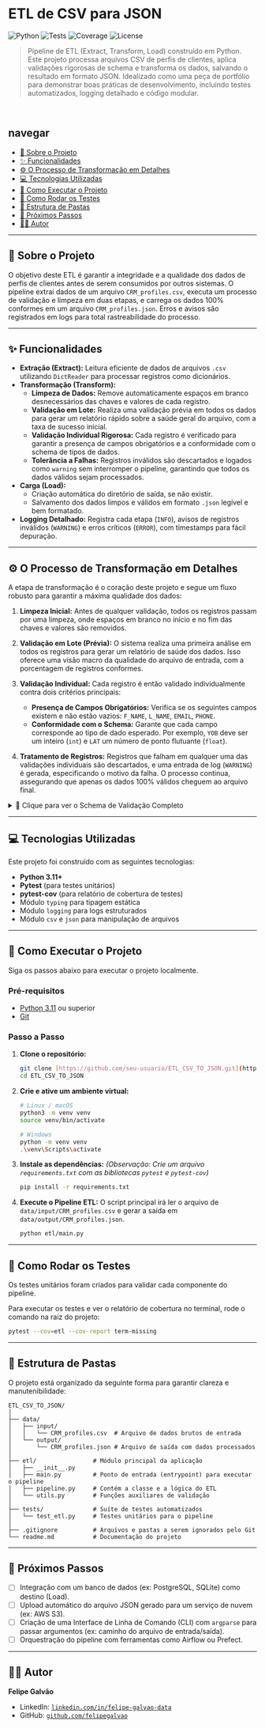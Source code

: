 # ETL de CSV para JSON

![Python](https://img.shields.io/badge/Python-3.11%2B-blue?style=for-the-badge&logo=python)
![Tests](https://img.shields.io/badge/Tests-Pytest-green?style=for-the-badge&logo=pytest)
![Coverage](https://img.shields.io/badge/Coverage-95%25-brightgreen?style=for-the-badge)
![License](https://img.shields.io/badge/License-MIT-purple?style=for-the-badge)

> Pipeline de ETL (Extract, Transform, Load) construído em Python. Este projeto processa arquivos CSV de perfis de clientes, aplica validações rigorosas de schema e transforma os dados, salvando o resultado em formato JSON. Idealizado como uma peça de portfólio para demonstrar boas práticas de desenvolvimento, incluindo testes automatizados, logging detalhado e código modular.

<br>

##  navegar
* [📌 Sobre o Projeto](#-sobre-o-projeto)
* [✨ Funcionalidades](#-funcionalidades)
* [⚙️ O Processo de Transformação em Detalhes](#️-o-processo-de-transformação-em-detalhes)
* [💻 Tecnologias Utilizadas](#-tecnologias-utilizadas)
* [🚀 Como Executar o Projeto](#-como-executar-o-projeto)
* [🧪 Como Rodar os Testes](#-como-rodar-os-testes)
* [📁 Estrutura de Pastas](#-estrutura-de-pastas)
* [🧠 Próximos Passos](#-próximos-passos)
* [👨‍💻 Autor](#-autor)

---

## 📌 Sobre o Projeto

O objetivo deste ETL é garantir a integridade e a qualidade dos dados de perfis de clientes antes de serem consumidos por outros sistemas. O pipeline extrai dados de um arquivo `CRM_profiles.csv`, executa um processo de validação e limpeza em duas etapas, e carrega os dados 100% conformes em um arquivo `CRM_profiles.json`. Erros e avisos são registrados em logs para total rastreabilidade do processo.

---

## ✨ Funcionalidades

-   **Extração (Extract):** Leitura eficiente de dados de arquivos `.csv` utilizando `DictReader` para processar registros como dicionários.
-   **Transformação (Transform):**
    -   **Limpeza de Dados:** Remove automaticamente espaços em branco desnecessários das chaves e valores de cada registro.
    -   **Validação em Lote:** Realiza uma validação prévia em todos os dados para gerar um relatório rápido sobre a saúde geral do arquivo, com a taxa de sucesso inicial.
    -   **Validação Individual Rigorosa:** Cada registro é verificado para garantir a presença de campos obrigatórios e a conformidade com o schema de tipos de dados.
    -   **Tolerância a Falhas:** Registros inválidos são descartados e logados como `warning` sem interromper o pipeline, garantindo que todos os dados válidos sejam processados.
-   **Carga (Load):**
    -   Criação automática do diretório de saída, se não existir.
    -   Salvamento dos dados limpos e válidos em formato `.json` legível e bem formatado.
-   **Logging Detalhado:** Registra cada etapa (`INFO`), avisos de registros inválidos (`WARNING`) e erros críticos (`ERROR`), com timestamps para fácil depuração.

---

## ⚙️ O Processo de Transformação em Detalhes

A etapa de transformação é o coração deste projeto e segue um fluxo robusto para garantir a máxima qualidade dos dados:

1.  **Limpeza Inicial:** Antes de qualquer validação, todos os registros passam por uma limpeza, onde espaços em branco no início e no fim das chaves e valores são removidos.

2.  **Validação em Lote (Prévia):** O sistema realiza uma primeira análise em todos os registros para gerar um relatório de saúde dos dados. Isso oferece uma visão macro da qualidade do arquivo de entrada, com a porcentagem de registros conformes.

3.  **Validação Individual:** Cada registro é então validado individualmente contra dois critérios principais:
    -   **Presença de Campos Obrigatórios:** Verifica se os seguintes campos existem e não estão vazios: `F_NAME`, `L_NAME`, `EMAIL`, `PHONE`.
    -   **Conformidade com o Schema:** Garante que cada campo corresponde ao tipo de dado esperado. Por exemplo, `YOB` deve ser um inteiro (`int`) e `LAT` um número de ponto flutuante (`float`).

4.  **Tratamento de Registros:** Registros que falham em qualquer uma das validações individuais são descartados, e uma entrada de log (`WARNING`) é gerada, especificando o motivo da falha. O processo continua, assegurando que apenas os dados 100% válidos cheguem ao arquivo final.

<details>
<summary>📖 Clique para ver o Schema de Validação Completo</summary>

```python
{
    "TITLE": str, "F_NAME": str, "L_NAME": str, "GENDER": str,
    "MONTH_AND_DATE": str, "DOB": str, "YOB": int, "EMAIL": str,
    "ID1": str, "ID2": str, "ID3": str, "ID4": str, "PHONE": str,
    "EMAIL2": str, "STREET": str, "CITY": str, "STATE": str,
    "COUNTRY": str, "ZIP": str, "LAT": float, "LONG": float,
}
```
</details>

---

## 💻 Tecnologias Utilizadas

Este projeto foi construído com as seguintes tecnologias:

-   **Python 3.11+**
-   **Pytest** (para testes unitários)
-   **pytest-cov** (para relatório de cobertura de testes)
-   Módulo `typing` para tipagem estática
-   Módulo `logging` para logs estruturados
-   Módulo `csv` e `json` para manipulação de arquivos

---

## 🚀 Como Executar o Projeto

Siga os passos abaixo para executar o projeto localmente.

### **Pré-requisitos**

-   [Python 3.11](https://www.python.org/downloads/) ou superior
-   [Git](https://git-scm.com/downloads)

### **Passo a Passo**

1.  **Clone o repositório:**
    ```bash
    git clone [https://github.com/seu-usuario/ETL_CSV_TO_JSON.git](https://github.com/seu-usuario/ETL_CSV_TO_JSON.git)
    cd ETL_CSV_TO_JSON
    ```

2.  **Crie e ative um ambiente virtual:**
    ```bash
    # Linux / macOS
    python3 -m venv venv
    source venv/bin/activate

    # Windows
    python -m venv venv
    .\venv\Scripts\activate
    ```

3.  **Instale as dependências:**
    *(Observação: Crie um arquivo `requirements.txt` com as bibliotecas `pytest` e `pytest-cov`)*
    ```bash
    pip install -r requirements.txt
    ```

4.  **Execute o Pipeline ETL:**
    O script principal irá ler o arquivo de `data/input/CRM_profiles.csv` e gerar a saída em `data/output/CRM_profiles.json`.
    ```bash
    python etl/main.py
    ```

---

## 🧪 Como Rodar os Testes

Os testes unitários foram criados para validar cada componente do pipeline.

Para executar os testes e ver o relatório de cobertura no terminal, rode o comando na raiz do projeto:

```bash
pytest --cov=etl --cov-report term-missing
```

---

## 📁 Estrutura de Pastas

O projeto está organizado da seguinte forma para garantir clareza e manutenibilidade:

```
ETL_CSV_TO_JSON/
│
├── data/
│   ├── input/
│   │   └── CRM_profiles.csv  # Arquivo de dados brutos de entrada
│   └── output/
│       └── CRM_profiles.json # Arquivo de saída com dados processados
│
├── etl/                # Módulo principal da aplicação
│   ├── __init__.py
│   ├── main.py         # Ponto de entrada (entrypoint) para executar o pipeline
│   ├── pipeline.py     # Contém a classe e a lógica do ETL
│   └── utils.py        # Funções auxiliares de validação
│
├── tests/              # Suíte de testes automatizados
│   └── test_etl.py     # Testes unitários para o pipeline
│
├── .gitignore          # Arquivos e pastas a serem ignorados pelo Git
└── readme.md           # Documentação do projeto
```

---

## 🧠 Próximos Passos

-   [ ] Integração com um banco de dados (ex: PostgreSQL, SQLite) como destino (Load).
-   [ ] Upload automático do arquivo JSON gerado para um serviço de nuvem (ex: AWS S3).
-   [ ] Criação de uma Interface de Linha de Comando (CLI) com `argparse` para passar argumentos (ex: caminho do arquivo de entrada/saída).
-   [ ] Orquestração do pipeline com ferramentas como Airflow ou Prefect.

---

## 👨‍💻 Autor

**Felipe Galvão**

-   LinkedIn: [`linkedin.com/in/felipe-galvao-data`](https://www.linkedin.com/in/felipe-galvao-data/)
-   GitHub: [`github.com/felipegalvao`](https://github.com/felipegalvao)